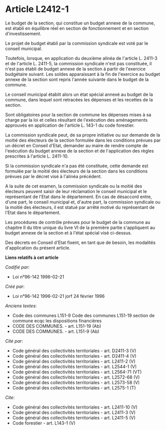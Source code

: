 # Article L2412-1

Le budget de la section, qui constitue un budget annexe de la commune, est établi en équilibre réel en section de
fonctionnement et en section d'investissement. 

Le projet de budget établi par la commission syndicale est voté par le conseil municipal. 

Toutefois, lorsque, en application du deuxième alinéa de l'article L. 2411-3 et de l'article L. 2411-5, la commission
syndicale n'est pas constituée, il n'est pas établi de budget annexe de la section à partir de l'exercice budgétaire suivant.
Les soldes apparaissant à la fin de l'exercice au budget annexe de la section sont repris l'année suivante dans le budget de
la commune. 

Le conseil municipal établit alors un état spécial annexé au budget de la commune, dans lequel sont retracées les dépenses et
les recettes de la section. 

Sont obligatoires pour la section de commune les dépenses mises à sa charge par la loi et celles résultant de l'exécution des
aménagements approuvés en application de l'article L. 143-1 du code forestier. 

La commission syndicale peut, de sa propre initiative ou sur demande de la moitié des électeurs de la section formulée dans
les conditions prévues par un décret en Conseil d'Etat, demander au maire de rendre compte de l'exécution du budget annexe de
la section et de l'application des règles prescrites à l'article L. 2411-10. 

Si la commission syndicale n'a pas été constituée, cette demande est formulée par la moitié des électeurs de la section dans
les conditions prévues par le décret visé à l'alinéa précédent.

A la suite de cet examen, la commission syndicale ou la moitié des électeurs peuvent saisir de leur réclamation le conseil
municipal et le représentant de l'Etat dans le département. En cas de désaccord entre, d'une part, le conseil municipal et,
d'autre part, la commission syndicale ou la moitié des électeurs, il est statué par arrêté motivé du représentant de l'Etat
dans le département. 

Les procédures de contrôle prévues pour le budget de la commune au chapitre II du titre unique du livre VI de la première
partie s'appliquent au budget annexe de la section et à l'état spécial visé ci-dessus. 

Des décrets en Conseil d'Etat fixent, en tant que de besoin, les modalités d'application du présent article.

**Liens relatifs à cet article**

_Codifié par_:

  - Loi n°96-142 1996-02-21

_Créé par_:

  - Loi n°96-142 1996-02-21 jorf 24 février 1996

_Anciens textes_:

  - Code des communes L151-9 Code des communes L151-19 section de commune ecqc les dispositions financières
  - CODE DES COMMUNES. - art. L151-19 (Ab)
  - CODE DES COMMUNES. - art. L151-9 (Ab)

_Cité par_:

  - Code général des collectivités territoriales - art. D2411-3 (V)
  - Code général des collectivités territoriales - art. D2411-4 (V)
  - Code général des collectivités territoriales - art. L2411-2 (V)
  - Code général des collectivités territoriales - art. L2544-1 (V)
  - Code général des collectivités territoriales - art. L2564-71 (VT)
  - Code général des collectivités territoriales - art. L2572-68 (V)
  - Code général des collectivités territoriales - art. L2573-58 (V)
  - Code général des collectivités territoriales - art. L2575-1 (T)

_Cite_:

  - Code général des collectivités territoriales - art. L2411-10 (V)
  - Code général des collectivités territoriales - art. L2411-3 (V)
  - Code général des collectivités territoriales - art. L2411-5 (V)
  - Code forestier - art. L143-1 (V)
